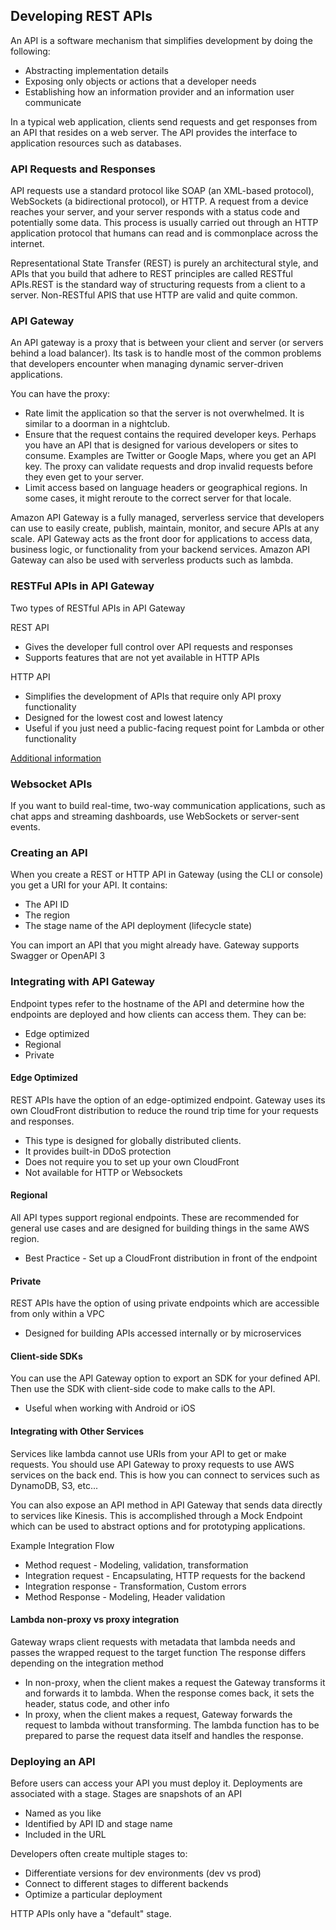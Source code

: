 ## Developing REST APIs
An API is a software mechanism that simplifies development by doing the following:
* Abstracting implementation details
* Exposing only objects or actions that a developer needs
* Establishing how an information provider and an information user communicate

In a typical web application, clients send requests and get responses from an API that resides on a web server. The API provides the interface to application resources such as databases. 

### API Requests and Responses
API requests use a standard protocol like SOAP (an XML-based protocol), WebSockets (a bidirectional protocol), or HTTP. A request from a device reaches your server, and your server responds with a status code and potentially some data. This process is usually carried out through an HTTP application protocol that humans can read and is commonplace across the internet.

Representational State Transfer (REST) is purely an architectural style, and APIs that you build that adhere to REST principles are called RESTful APIs.REST is the standard way of structuring requests from a client to a server. Non-RESTful APIS that use HTTP are valid and quite common.

### API Gateway
An API gateway is a proxy that is between your client and server (or servers behind a load balancer). Its task is to handle most of the common problems that developers encounter when managing dynamic server-driven applications.

You can have the proxy:
* Rate limit the application so that the server is not overwhelmed. It is similar to a doorman in a nightclub.
* Ensure that the request contains the required developer keys. Perhaps you have an API that is designed for various developers or sites to consume. Examples are Twitter or Google Maps, where you get an API key. The proxy can validate requests and drop invalid requests before they even get to your server.
* Limit access based on language headers or geographical regions. In some cases, it might reroute to the correct server for that locale.

Amazon API Gateway is a fully managed, serverless service that developers can use to easily create, publish, maintain, monitor, and secure APIs at any scale. API Gateway acts as the front door for applications to access data, business logic, or functionality from your backend services. Amazon API Gateway can also be used with serverless products such as lambda.

### RESTFul APIs in API Gateway
Two types of RESTful APIs in API Gateway

REST API
* Gives the developer full control over API requests and responses
* Supports features that are not yet available in HTTP APIs

HTTP API
* Simplifies the development of APIs that require only API proxy functionality
* Designed for the lowest cost and lowest latency
* Useful if you just need a public-facing request point for Lambda or other functionality

[Additional information](https://docs.aws.amazon.com/apigateway/latest/developerguide/http-api-vs-rest.html)

### Websocket APIs
If you want to build real-time, two-way communication applications, such as chat apps and streaming dashboards, use WebSockets or server-sent events.

### Creating an API
When you create a REST or HTTP API in Gateway (using the CLI or console) you get a URI for your API. It contains:
* The API ID
* The region
* The stage name of the API deployment (lifecycle state)

You can import an API that you might already have. Gateway supports Swagger or OpenAPI 3

### Integrating with API Gateway
Endpoint types refer to the hostname of the API and determine how the endpoints are deployed and how clients can access them. They can be:
* Edge optimized
* Regional
* Private 

#### Edge Optimized
REST APIs have the option of an edge-optimized endpoint. Gateway uses its own CloudFront distribution to reduce the round trip time for your requests and responses. 
* This type is designed for globally distributed clients. 
* It provides built-in DDoS protection
* Does not require you to set up your own CloudFront
* Not available for HTTP or Websockets

#### Regional
All API types support regional endpoints. These are recommended for general use cases and are designed for building things in the same AWS region.
* Best Practice - Set up a CloudFront distribution in front of the endpoint

#### Private
REST APIs have the option of using private endpoints which are accessible from only within a VPC
* Designed for building APIs accessed internally or by microservices

#### Client-side SDKs
You can use the API Gateway option to export an SDK for your defined API. Then use the SDK with client-side code to make calls to the API.
* Useful when working with Android or iOS

#### Integrating with Other Services
Services like lambda cannot use URIs from your API to get or make requests. You should use API Gateway to proxy requests to use AWS services on the back end. This is how you can connect to services such as DynamoDB, S3, etc...

You can also expose an API method in API Gateway that sends data directly to services like Kinesis. This is accomplished through a Mock Endpoint which can be used to abstract options and for prototyping applications. 

Example Integration Flow
* Method request - Modeling, validation, transformation
* Integration request - Encapsulating, HTTP requests for the backend
* Integration response - Transformation, Custom errors
* Method Response - Modeling, Header validation

#### Lambda non-proxy vs proxy integration
Gateway wraps client requests with metadata that lambda needs and passes the wrapped request to the target function
The response differs depending on the integration method
* In non-proxy, when the client makes a request the Gateway transforms it and forwards it to lambda. When the response comes back, it sets the header, status code, and other info
* In proxy, when the client makes a request, Gateway forwards the request to lambda without transforming. The lambda function has to be prepared to parse the request data itself and handles the response. 

### Deploying an API
Before users can access your API you must deploy it. Deployments are associated with a stage. 
Stages are snapshots of an API
* Named as you like
* Identified by API ID and stage name
* Included in the URL

Developers often create multiple stages to:
* Differentiate versions for dev environments (dev vs prod)
* Connect to different stages to different backends
* Optimize a particular deployment

HTTP APIs only have a "default" stage. 














